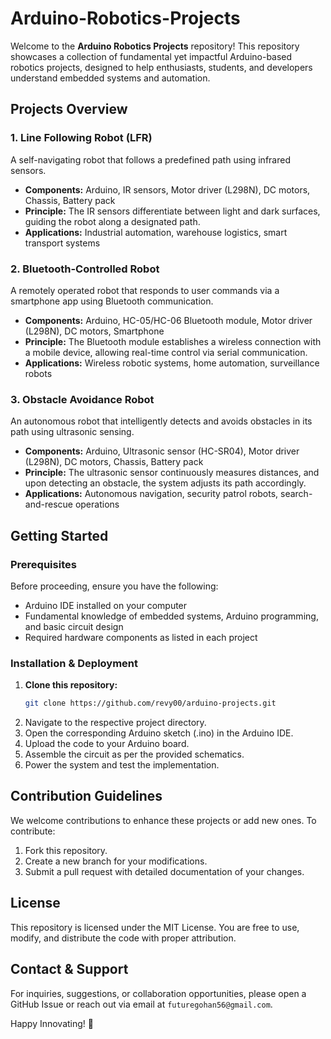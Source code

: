 # Arduino-Robotics-Projects

Welcome to the **Arduino Robotics Projects** repository! This repository showcases a collection of fundamental yet impactful Arduino-based robotics projects, designed to help enthusiasts, students, and developers understand embedded systems and automation.

## Projects Overview

### 1. Line Following Robot (LFR)
A self-navigating robot that follows a predefined path using infrared sensors.
- **Components:** Arduino, IR sensors, Motor driver (L298N), DC motors, Chassis, Battery pack
- **Principle:** The IR sensors differentiate between light and dark surfaces, guiding the robot along a designated path.
- **Applications:** Industrial automation, warehouse logistics, smart transport systems

### 2. Bluetooth-Controlled Robot
A remotely operated robot that responds to user commands via a smartphone app using Bluetooth communication.
- **Components:** Arduino, HC-05/HC-06 Bluetooth module, Motor driver (L298N), DC motors, Smartphone
- **Principle:** The Bluetooth module establishes a wireless connection with a mobile device, allowing real-time control via serial communication.
- **Applications:** Wireless robotic systems, home automation, surveillance robots

### 3. Obstacle Avoidance Robot
An autonomous robot that intelligently detects and avoids obstacles in its path using ultrasonic sensing.
- **Components:** Arduino, Ultrasonic sensor (HC-SR04), Motor driver (L298N), DC motors, Chassis, Battery pack
- **Principle:** The ultrasonic sensor continuously measures distances, and upon detecting an obstacle, the system adjusts its path accordingly.
- **Applications:** Autonomous navigation, security patrol robots, search-and-rescue operations

## Getting Started

### Prerequisites
Before proceeding, ensure you have the following:
- Arduino IDE installed on your computer
- Fundamental knowledge of embedded systems, Arduino programming, and basic circuit design
- Required hardware components as listed in each project

### Installation & Deployment
1. **Clone this repository:**  
   ```bash
   git clone https://github.com/revy00/arduino-projects.git
   ```
2. Navigate to the respective project directory.
3. Open the corresponding Arduino sketch (.ino) in the Arduino IDE.
4. Upload the code to your Arduino board.
5. Assemble the circuit as per the provided schematics.
6. Power the system and test the implementation.

## Contribution Guidelines
We welcome contributions to enhance these projects or add new ones. To contribute:
1. Fork this repository.
2. Create a new branch for your modifications.
3. Submit a pull request with detailed documentation of your changes.

## License
This repository is licensed under the MIT License. You are free to use, modify, and distribute the code with proper attribution.

## Contact & Support
For inquiries, suggestions, or collaboration opportunities, please open a GitHub Issue or reach out via email at `futuregohan56@gmail.com`.

Happy Innovating! 🚀

